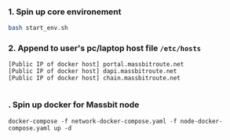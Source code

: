 ### 1. Spin up core environement

```sh
bash start_env.sh
```

### 2. Append to user's pc/laptop host file `/etc/hosts`

```
[Public IP of docker host] portal.massbitroute.net
[Public IP of docker host] dapi.massbitroute.net
[Public IP of docker host] chain.massbitroute.net


```

### . Spin up docker for Massbit node
```
docker-compose -f network-docker-compose.yaml -f node-docker-compose.yaml up -d 
```
